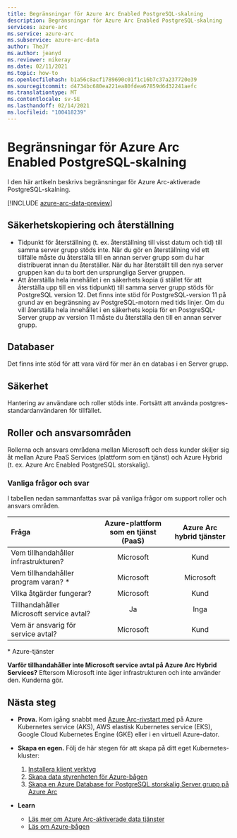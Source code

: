 ```yaml
---
title: Begränsningar för Azure Arc Enabled PostgreSQL-skalning
description: Begränsningar för Azure Arc Enabled PostgreSQL-skalning
services: azure-arc
ms.service: azure-arc
ms.subservice: azure-arc-data
author: TheJY
ms.author: jeanyd
ms.reviewer: mikeray
ms.date: 02/11/2021
ms.topic: how-to
ms.openlocfilehash: b1a56c8acf1789690c01f1c16b7c37a237720e39
ms.sourcegitcommit: d4734bc680ea221ea80fdea67859d6d32241aefc
ms.translationtype: MT
ms.contentlocale: sv-SE
ms.lasthandoff: 02/14/2021
ms.locfileid: "100418239"
---
```

# <a name="limitations-of-azure-arc-enabled-postgresql-hyperscale"></a>Begränsningar för Azure Arc Enabled PostgreSQL-skalning

I den här artikeln beskrivs begränsningar för Azure Arc-aktiverade PostgreSQL-skalning. 

[!INCLUDE [azure-arc-data-preview](../../../includes/azure-arc-data-preview.md)]

## <a name="backup-and-restore"></a>Säkerhetskopiering och återställning

- Tidpunkt för återställning (t. ex. återställning till visst datum och tid) till samma server grupp stöds inte. När du gör en återställning vid ett tillfälle måste du återställa till en annan server grupp som du har distribuerat innan du återställer. När du har återställt till den nya server gruppen kan du ta bort den ursprungliga Server gruppen.
- Att återställa hela innehållet i en säkerhets kopia (i stället för att återställa upp till en viss tidpunkt) till samma server grupp stöds för PostgreSQL version 12. Det finns inte stöd för PostgreSQL-version 11 på grund av en begränsning av PostgreSQL-motorn med tids linjer. Om du vill återställa hela innehållet i en säkerhets kopia för en PostgreSQL-Server grupp av version 11 måste du återställa den till en annan server grupp.


## <a name="databases"></a>Databaser

Det finns inte stöd för att vara värd för mer än en databas i en Server grupp.


## <a name="security"></a>Säkerhet

Hantering av användare och roller stöds inte. Fortsätt att använda postgres-standardanvändaren för tillfället.

## <a name="roles-and-responsibilities"></a>Roller och ansvarsområden

Rollerna och ansvars områdena mellan Microsoft och dess kunder skiljer sig åt mellan Azure PaaS Services (plattform som en tjänst) och Azure Hybrid (t. ex. Azure Arc Enabled PostgreSQL storskalig). 

### <a name="frequently-asked-questions"></a>Vanliga frågor och svar

I tabellen nedan sammanfattas svar på vanliga frågor om support roller och ansvars områden.

| Fråga                      | Azure-plattform som en tjänst (PaaS) | Azure Arc hybrid tjänster |
|:----------------------------------|:------------------------------------:|:---------------------------:|
| Vem tillhandahåller infrastrukturen?  | Microsoft                          | Kund                  |
| Vem tillhandahåller program varan? *       | Microsoft                          | Microsoft                 |
| Vilka åtgärder fungerar? | Microsoft                          | Kund                  |
| Tillhandahåller Microsoft service avtal?      | Ja                                | Inga                        |
| Vem är ansvarig för service avtal? | Microsoft                          | Kund                  |

\* Azure-tjänster

__Varför tillhandahåller inte Microsoft service avtal på Azure Arc Hybrid Services?__ Eftersom Microsoft inte äger infrastrukturen och inte använder den. Kunderna gör.

## <a name="next-steps"></a>Nästa steg

- **Prova.** Kom igång snabbt med [Azure Arc-rivstart med](https://azurearcjumpstart.io/azure_arc_jumpstart/azure_arc_data/) på Azure Kubernetes service (AKS), AWS elastisk Kubernetes service (EKS), Google Cloud Kubernetes Engine (GKE) eller i en virtuell Azure-dator. 

- **Skapa en egen.** Följ de här stegen för att skapa på ditt eget Kubernetes-kluster: 
   1. [Installera klient verktyg](install-client-tools.md)
   2. [Skapa data styrenheten för Azure-bågen](create-data-controller.md)
   3. [Skapa en Azure Database for PostgreSQL storskalig Server grupp på Azure Arc](create-postgresql-hyperscale-server-group.md) 

- **Learn**
   - [Läs mer om Azure Arc-aktiverade data tjänster](https://azure.microsoft.com/services/azure-arc/hybrid-data-services)
   - [Läs om Azure-bågen](https://aka.ms/azurearc)
